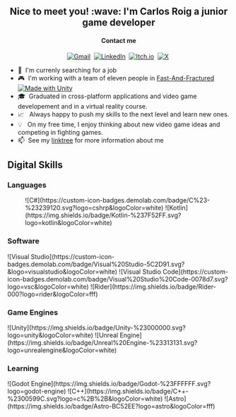 <h2 align="center">Nice to meet you! :wave: I'm Carlos Roig a junior game developer</h2>
<h4 align="center">Contact me</h4>
<p align="center">
<a href="mailto:carlos.roig.garcia@gmail.com"><img alt="Gmail" src="https://img.shields.io/badge/Gmail-D14836?logo=gmail&logoColor=white"></a>&nbsp;
<a href="https://www.linkedin.com/in/carlos-roig-garcia/"><img alt="LinkedIn" src="https://custom-icon-badges.demolab.com/badge/LinkedIn-0A66C2?logo=linkedin-white&logoColor=fff"/></a>&nbsp;
<a href="https://carlos-roig-garcia.itch.io/"><img alt="Itch.io" src="https://img.shields.io/badge/itch.io-%23FF0B34.svg?logo=Itch.io&logoColor=white"/></a>&nbsp;
<a href="https://x.com/CarlosRoigG"><img alt="X" src="https://img.shields.io/badge/X-%23000000.svg?logo=X&logoColor=white"/></a>&nbsp;
</p>

- :eyes: &nbsp;I'm currenly searching for a job
- 🎮 &nbsp;I'm working with a team of eleven people in [Fast-And-Fractured](https://github.com/CEVR-ICALES/Fast-And-Fractured) [![Made with Unity](https://img.shields.io/badge/Made%20with-Unity-57b9d3.svg?style=plastic&logo=unity)](https://unity3d.com)
- 🎓 &nbsp;Graduated in cross-platform applications and video game developement and in a virtual reality course.
- :chart_with_upwards_trend: &nbsp; Always happy to push my skills to the next level and learn new ones.
- :bulb: &nbsp; On my free time, I enjoy thinking about new video game ideas and competing in fighting games. 
- :mailbox:&nbsp; See my [linktree](https://linktr.ee/carlos.roig.garcia9) for more information about me 
<h2>Digital Skills
<h3>Languages</h3>
<figure markdown>
![C#](https://custom-icon-badges.demolab.com/badge/C%23-%23239120.svg?logo=cshrp&logoColor=white)
![Kotlin](https://img.shields.io/badge/Kotlin-%237F52FF.svg?logo=kotlin&logoColor=white)
</figure>

<h3>Software</h3>
<p>
![Visual Studio](https://custom-icon-badges.demolab.com/badge/Visual%20Studio-5C2D91.svg?&logo=visualstudio&logoColor=white)
![Visual Studio Code](https://custom-icon-badges.demolab.com/badge/Visual%20Studio%20Code-0078d7.svg?logo=vsc&logoColor=white)
![Rider](https://img.shields.io/badge/Rider-000?logo=rider&logoColor=fff)
</p>

<h3>Game Engines</h3>
<p>
![Unity](https://img.shields.io/badge/Unity-%23000000.svg?logo=unity&logoColor=white)
![Unreal Engine](https://img.shields.io/badge/Unreal%20Engine-%23313131.svg?logo=unrealengine&logoColor=white)
</p>

<h3>Learning</h3>
<p>
![Godot Engine](https://img.shields.io/badge/Godot-%23FFFFFF.svg?logo=godot-engine)
![C++](https://img.shields.io/badge/C++-%2300599C.svg?logo=c%2B%2B&logoColor=white)
![Astro](https://img.shields.io/badge/Astro-BC52EE?logo=astro&logoColor=fff)
</p>

<!--
**CarlosRoig09/CarlosRoig09** is a ✨ _special_ ✨ repository because its `README.md` (this file) appears on your GitHub profile.

Here are some ideas to get you started:

- 🔭 I’m currently working on ...
- 🌱 I’m currently learning ...
- 👯 I’m looking to collaborate on ...
- 🤔 I’m looking for help with ...
- 💬 Ask me about ...
- 📫 How to reach me: ...
- 😄 Pronouns: ...
- ⚡ Fun fact: ...
-->
